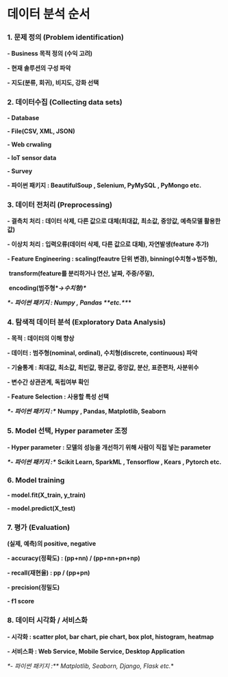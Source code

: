 # 데이터 분석 순서



### **1. 문제 정의 (Problem identification)**

**- Business 목적 정의 (수익 고려)**

**- 현재 솔루션의 구성 파악**

**- 지도(분류, 회귀), 비지도, 강화 선택**

 

### **2. 데이터수집 (Collecting data sets)**

**- Database**

**- File(CSV, XML, JSON)**

**- Web crwaling**

**- IoT sensor data**

**- Survey**

**- 파이썬 패키지 : BeautifulSoup , Selenium, PyMySQL , PyMongo etc.**

 

### **3. 데이터 전처리 (Preprocessing)**

**- 결측치 처리 : 데이터 삭제, 다른 값으로 대체(최대값, 최소값, 중앙값, 예측모델 활용한 값)**

**- 이상치 처리 : 입력오류(데이터 삭제, 다른 값으로 대체), 자연발생(feature 추가)**

**- Feature Engineering : scaling(feautre 단위 변경), binning(수치형→범주형),**

​                **transform(feature를 분리하거나 연산, 날짜, 주중/주말),**

​                **encoding(범주형\**→수치형)\****

***\*- 파이썬 패키지 : Numpy , Pandas \*\*etc.\*\**\***

 

### **4. 탐색적 데이터 분석 (Exploratory Data Analysis)**

**- 목적 : 데이터의 이해 향상**

**- 데이터 : 범주형(nominal, ordinal), 수치형(discrete, continuous) 파악**

**- 기술통계 : 최대값, 최소값, 최빈값, 평균값, 중앙값, 분산, 표준편차, 사분위수**

**- 변수간 상관관계, 독립여부 확인**

**- Feature Selection : 사용할 특성 선택**

***\*- 파이썬 패키지 :\**** **Numpy , Pandas, Matplotlib, Seaborn**

 

### **5. Model 선택, Hyper parameter 조정**

**- Hyper parameter : 모델의 성능을 개선하기 위해 사람이 직접 넣는 parameter**

***\*- 파이썬 패키지 :\**** **Scikit Learn, SparkML , Tensorflow , Kears , Pytorch etc.**

 

### **6. Model training**

**- model.fit(X_train, y_train)**

**- model.predict(X_test)**

 

### **7. 평가 (Evaluation)**

**(실제, 예측)의 positive, negative**

**- accuracy(정확도) : (pp+nn) / (pp+nn+pn+np)**

**- recall(재현율) : pp / (pp+pn)**

**- precision(정밀도)**

**- f1 score**

 

### **8. 데이터 시각화 / 서비스화**

**- 시각화 : scatter plot, bar chart, pie chart, box plot, histogram, heatmap**

**- 서비스화 : Web Service, Mobile Service, Desktop Application**

***\**\- 파이썬 패키지 :\**\* Matplotlib, Seaborn, Django, Flask etc.**


